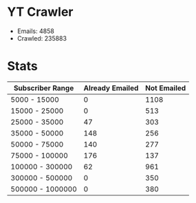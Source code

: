 # YT Crawler
- Emails: 4858
- Crawled: 235883

# Stats
| Subscriber Range  | Already Emailed | Not Emailed |
|-------|-------|-------|
| 5000 - 15000 | 0 | 1108 |
| 15000 - 25000 | 0 | 513 |
| 25000 - 35000 | 47 | 303 |
| 35000 - 50000 | 148 | 256 |
| 50000 - 75000 | 140 | 277 |
| 75000 - 100000 | 176 | 137 |
| 100000 - 300000 | 62 | 961 |
| 300000 - 500000 | 0 | 350 |
| 500000 - 1000000 | 0 | 380 |
